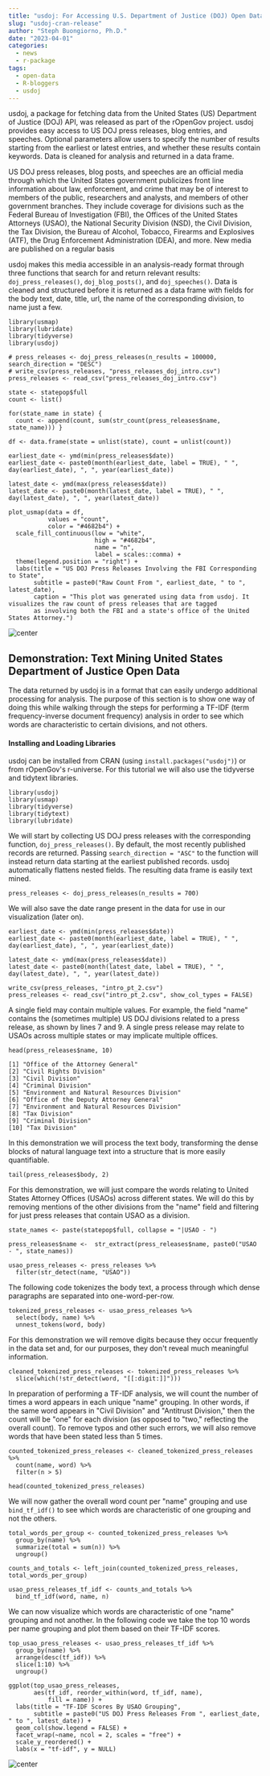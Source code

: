 ```yaml
---
title: "usdoj: For Accessing U.S. Department of Justice (DOJ) Open Data"
slug: "usdoj-cran-release"
author: "Steph Buongiorno, Ph.D."
date: "2023-04-01"
categories:
  - news
  - r-package
tags:
  - open-data
  - R-bloggers
  - usdoj
---
```


usdoj, a package for fetching data from the United States (US) Department of Justice (DOJ) API, was released as part of the rOpenGov project. usdoj provides easy access to US DOJ press releases, blog entries, and speeches. Optional parameters allow users to specify the number of results starting from the earliest or latest entries, and whether these results contain keywords. Data is cleaned for analysis and returned in a data frame.

US DOJ press releases, blog posts, and speeches are an official media through which the United States government publicizes front line information about law, enforcement, and crime that may be of interest to members of the public, researchers and analysts, and members of other government branches. They include coverage for divisions such as the Federal Bureau of Investigation (FBI), the Offices of the United States Attorneys (USAO), the National Security Division (NSD), the Civil Division, the Tax Division, the Bureau of Alcohol, Tobacco, Firearms and Explosives (ATF), the Drug Enforcement Administration (DEA), and more. New media are published on a regular basis 

usdoj makes this media accessible in an analysis-ready format through three functions that search for and return relevant results: `doj_press_releases()`, `doj_blog_posts()`, and `doj_speeches()`. Data is cleaned and structured before it is returned as a data frame with fields for the body text, date, title, url, the name of the corresponding division, to name just a few.

```{% highlight r %}
library(usmap)
library(lubridate)
library(tidyverse)
library(usdoj)

# press_releases <- doj_press_releases(n_results = 100000, search_direction = "DESC")
# write_csv(press_releases, "press_releases_doj_intro.csv")
press_releases <- read_csv("press_releases_doj_intro.csv")

state <- statepop$full
count <- list()

for(state_name in state) {
  count <- append(count, sum(str_count(press_releases$name, state_name))) }

df <- data.frame(state = unlist(state), count = unlist(count))

earliest_date <- ymd(min(press_releases$date))
earliest_date <- paste0(month(earliest_date, label = TRUE), " ", day(earliest_date), ", ", year(earliest_date))
  
latest_date <- ymd(max(press_releases$date))
latest_date <- paste0(month(latest_date, label = TRUE), " ", day(latest_date), ", ", year(latest_date))

plot_usmap(data = df, 
           values = "count", 
           color = "#4682b4") + 
  scale_fill_continuous(low = "white", 
                        high = "#4682b4", 
                        name = "n", 
                        label = scales::comma) + 
  theme(legend.position = "right") +
  labs(title = "US DOJ Press Releases Involving the FBI Corresponding to State", 
       subtitle = paste0("Raw Count From ", earliest_date, " to ", latest_date), 
       caption = "This plot was generated using data from usdoj. It visualizes the raw count of press releases that are tagged 
       as involving both the FBI and a state's office of the United States Attorney.") 
```

![center](/post/2023-04-01-usdoj-cran-release.en_files/unnamed-chunk-1-1.png)

## Demonstration: Text Mining United States Department of Justice Open Data
The data returned by usdoj is in a format that can easily undergo additional processing for analysis. The purpose of this section is to show one way of doing this while walking through the steps for performing a TF-IDF (term frequency-inverse document frequency) analysis in order to see which words are characteristic to certain divisions, and not others. 

#### Installing and Loading Libraries
usdoj can be installed from CRAN (using `install.packages("usdoj")`) or from rOpenGov's r-universe. For this tutorial we will also use the tidyverse and tidytext libraries. 

```{% highlight r %}
library(usdoj)
library(usmap)
library(tidyverse)
library(tidytext)
library(lubridate)
```

We will start by collecting US DOJ press releases with the corresponding function, `doj_press_releases()`. By default, the most recently published records are returned. Passing `search_direction = "ASC"` to the function will instead return data starting at the earliest published records. usdoj automatically flattens nested fields. The resulting data frame is easily text mined.

```{% highlight r %}
press_releases <- doj_press_releases(n_results = 700)
```

We will also save the date range present in the data for use in our visualization (later on).

```{% highlight r %}
earliest_date <- ymd(min(press_releases$date))
earliest_date <- paste0(month(earliest_date, label = TRUE), " ", day(earliest_date), ", ", year(earliest_date))
  
latest_date <- ymd(max(press_releases$date))
latest_date <- paste0(month(latest_date, label = TRUE), " ", day(latest_date), ", ", year(latest_date))
```

```{r, eval = FALSE, echo = FALSE, show_col_types = FALSE}
write_csv(press_releases, "intro_pt_2.csv")
press_releases <- read_csv("intro_pt_2.csv", show_col_types = FALSE)
```

A single field may contain multiple values. For example, the field "name" contains the (sometimes multiple) US DOJ divisions related to a press release, as shown by lines 7 and 9. A single press release may relate to USAOs across multiple states or may implicate multiple offices.

```{% highlight r %}
head(press_releases$name, 10)
```

```
[1] "Office of the Attorney General"            
[2] "Civil Rights Division"                     
[3] "Civil Division"                            
[4] "Criminal Division"                         
[5] "Environment and Natural Resources Division"
[6] "Office of the Deputy Attorney General"     
[7] "Environment and Natural Resources Division"
[8] "Tax Division"                              
[9] "Criminal Division"                         
[10] "Tax Division" 
```

In this demonstration we will process the text body, transforming the dense blocks of natural language text into a structure that is more easily quantifiable. 

```{% highlight r %}
tail(press_releases$body, 2)
```

For this demonstration, we will just compare the words relating to United States Attorney Offices (USAOs) across different states. We will do this by removing mentions of the other divisions from the "name" field and filtering for just press releases that contain USAO as a division.

```{% highlight r %}
state_names <- paste(statepop$full, collapse = "|USAO - ")

press_releases$name <-  str_extract(press_releases$name, paste0("USAO - ", state_names))

usao_press_releases <- press_releases %>%
  filter(str_detect(name, "USAO"))
```

The following code tokenizes the body text, a process through which dense paragraphs are separated into one-word-per-row.

```{% highlight r %}
tokenized_press_releases <- usao_press_releases %>%
  select(body, name) %>%
  unnest_tokens(word, body)
```

For this demonstration we will remove digits because they occur frequently in the data set and, for our purposes, they don't reveal much meaningful information.

```{% highlight r %}
cleaned_tokenized_press_releases <- tokenized_press_releases %>%
  slice(which(!str_detect(word, "[[:digit:]]")))
```

In preparation of performing a TF-IDF analysis, we will count the number of times a word appears in each unique "name" grouping. In other words, if the same word appears in "Civil Division" and "Antitrust Division," then the count will be "one" for each division (as opposed to "two," reflecting the overall count). To remove typos and other such errors, we will also remove words that have been stated less than 5 times. 

```{% highlight r %}
counted_tokenized_press_releases <- cleaned_tokenized_press_releases %>%
  count(name, word) %>%
  filter(n > 5)
```

```{% highlight r %}
head(counted_tokenized_press_releases)
```

We will now gather the overall word count per "name" grouping and use `bind_tf_idf()` to see which words are characteristic of one grouping and not the others. 

```{% highlight r %}
total_words_per_group <- counted_tokenized_press_releases %>% 
  group_by(name) %>% 
  summarize(total = sum(n)) %>%
  ungroup()

counts_and_totals <- left_join(counted_tokenized_press_releases, total_words_per_group)

usao_press_releases_tf_idf <- counts_and_totals %>%
  bind_tf_idf(word, name, n)
```

We can now visualize which words are characteristic of one "name" grouping and not another. In the following code we take the top 10 words per name grouping and plot them based on their TF-IDF scores.

```{% highlight r %}
top_usao_press_releases <- usao_press_releases_tf_idf %>%
  group_by(name) %>%
  arrange(desc(tf_idf)) %>%
  slice(1:10) %>%
  ungroup() 

ggplot(top_usao_press_releases,
       aes(tf_idf, reorder_within(word, tf_idf, name),
           fill = name)) +
  labs(title = "TF-IDF Scores By USAO Grouping",
       subtitle = paste0("US DOJ Press Releases From ", earliest_date, " to ", latest_date)) + 
  geom_col(show.legend = FALSE) +
  facet_wrap(~name, ncol = 2, scales = "free") +
  scale_y_reordered() + 
  labs(x = "tf-idf", y = NULL)
```

![center](/post/2023-04-01-usdoj-cran-release.en_files/unnamed-chunk-14-1.png)

